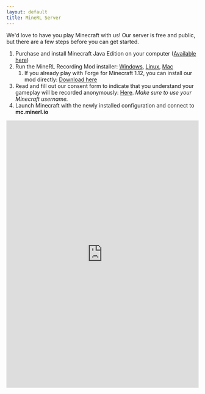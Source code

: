 ```yaml
---
layout: default
title: MineRL Server
---
```



We'd love to have you play Minecraft with us! Our server is free and public, but there are a few steps before you can get started.

1. Purchase and install Minecraft Java Edition on your computer ([Available here](http://minecraft.net))
2. Run the MineRL Recording Mod installer: [Windows]({{site.url}}/downloads/installer-signed.exe), [Linux]({{site.url}}/downloads/minerl_installer.jar),  [Mac]({{site.url}}/downloads/minerl_installer.dmg)
    1. If you already play with Forge for Minecraft 1.12, you can install our mod directly: [Download here]({{site.url}}/downloads/minerl.jar)
3. Read and fill out our consent form to indicate that you understand your gameplay will be recorded anonymously: [Here](http://herobraine.stream/consent_form/). *Make sure to use your Minecraft username.*
4. Launch Minecraft with the newly installed configuration and connect to **mc.minerl.io**

<div id="leaderboard" align="center">
<iframe frameborder="0" scrolling="no" height="700" width="100%" src="http://minerl.io:8000">
</div>
